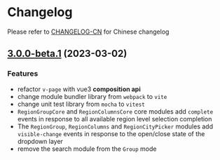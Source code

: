 # Changelog

Please refer to [CHANGELOG-CN](CHANGELOG-CN.md) for Chinese changelog

## [3.0.0-beta.1](https://github.com/TerryZ/v-page/compare/v2.3.0...v3.0.0-beta.1) (2023-03-02)

### Features

- refactor `v-page` with vue3 **composition api**
- change module bundler library from `webpack` to `vite`
- change unit test library from `mocha` to `vitest`
- `RegionGroupCore` and `RegionColumnsCore` core modules add `complete` events in response to all available region level selection completion
- The `RegionGroup`, `RegionColumns` and `RegionCityPicker` modules add `visible-change` events in response to the open/close state of the dropdown layer
- remove the search module from the `Group` mode
